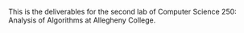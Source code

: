 This is the deliverables for the second lab of Computer Science 250: Analysis of Algorithms at Allegheny College.